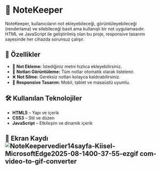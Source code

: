 # 📒 NoteKeeper
NoteKeeper, kullanıcıların not ekleyebileceği, görüntüleyebileceği (renderlama) ve silebileceği basit ama kullanışlı bir not uygulamasıdır.  
HTML ve JavaScript ile geliştirilmiş olan bu proje, responsive tasarımı sayesinde her cihazda sorunsuz çalışır.
## 🚀 Özellikler

- 📝 **Not Ekleme:** İstediğiniz metni hızlıca ekleyebilirsiniz.
- 👀 **Notları Görüntüleme:** Tüm notlar otomatik olarak listelenir.
- ❌ **Not Silme:** Gereksiz notları kolayca kaldırabilirsiniz.
- 📱 **Responsive Tasarım:** Mobil, tablet ve masaüstü uyumlu.
## 🛠 Kullanılan Teknolojiler

- **HTML5** – Yapı ve içerik
- **CSS3** – Stil ve düzen
- **JavaScript** – Etkileşim ve dinamik içerik
## 🎥 Ekran Kaydı![NoteKeepervedier14sayfa-Kiisel-MicrosoftEdge2025-08-1400-37-55-ezgif com-video-to-gif-converter](https://github.com/user-attachments/assets/ab0a7986-6369-4b27-aad5-0c002b32f3f0)

